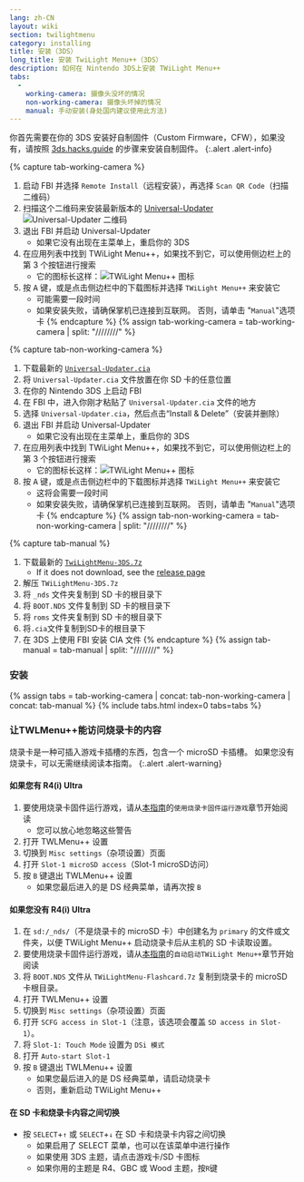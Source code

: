 ```yaml
---
lang: zh-CN
layout: wiki
section: twilightmenu
category: installing
title: 安装（3DS）
long_title: 安装 TwiLight Menu++（3DS）
description: 如何在 Nintendo 3DS上安装 TWiLight Menu++
tabs:
  - 
    working-camera: 摄像头没坏的情况
    non-working-camera: 摄像头坏掉的情况
    manual: 手动安装(身处国内建议使用此方法)
---
```


你首先需要在你的 3DS 安装好自制固件（Custom Firmware，CFW），如果没有，请按照 [3ds.hacks.guide](https://3ds.hacks.guide) 的步骤来安装自制固件。
{:.alert .alert-info}

{% capture tab-working-camera %}
1. 启动 FBI 并选择 `Remote Install`（远程安装），再选择 `Scan QR Code`（扫描二维码）
1. 扫描这个二维码来安装最新版本的 [Universal-Updater](https://github.com/Universal-Team/Universal-Updater)<br> ![Universal-Updater 二维码](https://db.universal-team.net/assets/images/qr/universal-updater-cia.png)
1. 退出 FBI 并启动 Universal-Updater
   - 如果它没有出现在主菜单上，重启你的 3DS
1. 在应用列表中找到 TWiLight Menu++，如果找不到它，可以使用侧边栏上的第 3 个按钮进行搜索
   - 它的图标长这样：![TWiLight Menu++ 图标](https://raw.githubusercontent.com/DS-Homebrew/TWiLightMenu/master/booter/icon.bmp)
1. 按 <kbd class="face">A</kbd> 键，或是点击侧边栏中的下载图标并选择 `TWiLight Menu++` 来安装它
   - 可能需要一段时间
   - 如果安装失败，请确保掌机已连接到互联网。 否则，请单击 "`Manual`"选项卡
{% endcapture %}
{% assign tab-working-camera = tab-working-camera | split: "////////" %}

{% capture tab-non-working-camera %}
1. 下载最新的 [`Universal-Updater.cia`](https://github.com/Universal-Team/Universal-Updater/releases/latest/download/Universal-Updater.cia)
1. 将 `Universal-Updater.cia` 文件放置在你 SD 卡的任意位置
1. 在你的 Nintendo 3DS 上启动 FBI
1. 在 FBI 中，进入你刚才粘贴了 `Universal-Updater.cia` 文件的地方
1. 选择 `Universal-Updater.cia`，然后点击“Install & Delete”（安装并删除）
1. 退出 FBI 并启动 Universal-Updater
   - 如果它没有出现在主菜单上，重启你的 3DS
1. 在应用列表中找到 TWiLight Menu++，如果找不到它，可以使用侧边栏上的第 3 个按钮进行搜索
   - 它的图标长这样：![TWiLight Menu++ 图标](https://raw.githubusercontent.com/DS-Homebrew/TWiLightMenu/master/booter/icon.bmp)
1. 按 <kbd class="face">A</kbd> 键，或是点击侧边栏中的下载图标并选择 `TWiLight Menu++` 来安装它
   - 这将会需要一段时间
   - 如果安装失败，请确保掌机已连接到互联网。 否则，请单击 "`Manual`"选项卡
{% endcapture %}
{% assign tab-non-working-camera = tab-non-working-camera | split: "////////" %}

{% capture tab-manual %}
1. 下载最新的 [`TwiLightMenu-3DS.7z`](https://github.com/DS-Homebrew/TWiLightMenu/releases/latest/download/TWiLightMenu-3DS.7z)
   - If it does not download, see the [release page](https://github.com/DS-Homebrew/TWiLightMenu/releases/latest)
1. 解压 `TWiLightMenu-3DS.7z`
1. 将 `_nds` 文件夹复制到 SD 卡的根目录下
1. 将 `BOOT.NDS` 文件复制到 SD 卡的根目录下
1. 将 `roms` 文件夹复制到 SD 卡的根目录下
1. 将`.cia`文件复制到SD卡的根目录下
1. 在 3DS 上使用 FBI 安装 CIA 文件
{% endcapture %}
{% assign tab-manual = tab-manual | split: "////////" %}

### 安装

{% assign tabs = tab-working-camera | concat: tab-non-working-camera | concat: tab-manual %}
{% include tabs.html index=0 tabs=tabs %}

### 让TWLMenu++能访问烧录卡的内容

烧录卡是一种可插入游戏卡插槽的东西，包含一个 microSD 卡插槽。 如果您没有烧录卡，可以无需继续阅读本指南。
{:.alert .alert-warning}

#### 如果您有 R4(i) Ultra

1. 要使用烧录卡固件运行游戏，请从[本指南](installing-flashcard)的`使用烧录卡固件运行游戏`章节开始阅读
     - 您可以放心地忽略这些警告
1. 打开 TWLMenu++ 设置
1. 切换到 `Misc settings`（杂项设置）页面
1. 打开 `Slot-1 microSD access`（Slot-1 microSD访问）
1. 按 `B` 键退出 TWLMenu++ 设置
     - 如果您最后进入的是 DS 经典菜单，请再次按 `B`

#### 如果您没有 R4(i) Ultra

1. 在 `sd:/_nds/`（不是烧录卡的 microSD 卡）中创建名为 `primary` 的文件或文件夹，以便 TWiLight Menu++ 启动烧录卡后从主机的 SD 卡读取设置。
1. 要使用烧录卡固件运行游戏，请从[本指南](installing-flashcard)的`自动启动TWiLight Menu++`章节开始阅读
1. 将 `BOOT.NDS` 文件从 `TWiLightMenu-Flashcard.7z` 复制到烧录卡的 microSD 卡根目录。
1. 打开 TWLMenu++ 设置
1. 切换到 `Misc settings`（杂项设置）页面
1. 打开 `SCFG access in Slot-1`（注意，该选项会覆盖 `SD access in Slot-1`）。
1. 将 `Slot-1: Touch Mode` 设置为 `DSi 模式`
1. 打开 `Auto-start Slot-1`
1. 按 `B` 键退出 TWLMenu++ 设置
     - 如果您最后进入的是 DS 经典菜单，请启动烧录卡
     - 否则，重新启动 TWiLight Menu++

#### 在 SD 卡和烧录卡内容之间切换
- 按 `SELECT`+`↑` 或 `SELECT`+`↓` 在 SD 卡和烧录卡内容之间切换
     - 如果启用了 SELECT 菜单，也可以在该菜单中进行操作
     - 如果使用 3DS 主题，请点击游戏卡/SD 卡图标
     - 如果你用的主题是 R4、GBC 或 Wood 主题，按`R`键

